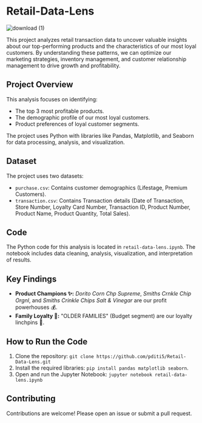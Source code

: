 # Retail-Data-Lens

![download (1)](https://github.com/user-attachments/assets/4d48609b-38f4-42ca-a589-cd944f145e05)


This project analyzes retail transaction data to uncover valuable insights about our top-performing products and the characteristics of our most loyal customers.  By understanding these patterns, we can optimize our marketing strategies, inventory management, and customer relationship management to drive growth and profitability.

## Project Overview

This analysis focuses on identifying:

*   The top 3 most profitable products.
*   The demographic profile of our most loyal customers.
*   Product preferences of loyal customer segments.

The project uses Python with libraries like Pandas, Matplotlib, and Seaborn for data processing, analysis, and visualization.

## Dataset

The project uses two datasets:

*   `purchase.csv`: Contains customer demographics (Lifestage, Premium Customers).
*   `transaction.csv`: Contains Transaction details (Date of Transaction, Store Number, Loyalty Card Number, Transaction ID, Product Number, Product Name, Product Quantity, Total Sales).

## Code

The Python code for this analysis is located in `retail-data-lens.ipynb`.  The notebook includes data cleaning, analysis, visualization, and interpretation of results.

## Key Findings

*   **Product Champions ✨:** *Dorito Corn Chp Supreme*, *Smiths Crnkle Chip Orgnl*, and *Smiths Crinkle Chips Salt & Vinegar* are our profit powerhouses 💰.
*   **Family Loyalty 💖:** "OLDER FAMILIES" (Budget segment) are our loyalty linchpins 🔗.

## How to Run the Code

1.  Clone the repository: `git clone https://github.com/pditi5/Retail-Data-Lens.git`
2.  Install the required libraries: `pip install pandas matplotlib seaborn`.
3.  Open and run the Jupyter Notebook: `jupyter notebook retail-data-lens.ipynb`

## Contributing

Contributions are welcome! Please open an issue or submit a pull request.

